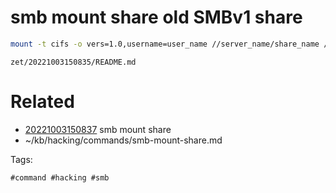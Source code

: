 # smb mount share old SMBv1 share
```bash
mount -t cifs -o vers=1.0,username=user_name //server_name/share_name /mnt/
```

` zet/20221003150835/README.md `

# Related

- [20221003150837](/zet/20221003150837/README.md) smb mount share
- ~/kb/hacking/commands/smb-mount-share.md

Tags:

    #command #hacking #smb 
